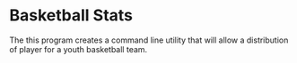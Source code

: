 # Basketball Stats

The this program creates a command line utility that will allow a distribution of player for a youth basketball team.